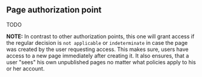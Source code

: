 ## Page authorization point

TODO

**NOTE:** In contrast to other authorization points, this one will grant access if the regular decision is `not applicable` or `indeterminate` in case the page was created by the user requesting access. This makes sure, users have access to a new page immediately after creating it. It also ensures, that a user "sees" his own unpublished pages no matter what policies apply to his or her account.